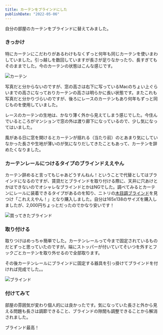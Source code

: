```yaml
---
title: カーテンをブラインドにした
publishDate: "2022-05-06"
---
```


自分の部屋のカーテンをブラインドに替えてみました。

### きっかけ

特にカーテンにこだわりがあるわけもなくずっと何年も同じカーテンを使いまわしていました。引っ越しを数回していますが長さが足りなかったり、長すぎてもそのままでした。今のカーテンの状態はこんな感じです。

![カーテン](/images/20220506_curtain.jpg)

写真だと分からないのですが、窓の高さは右下に写っているMacのちょい上ぐらいまでの高さになっておりカーテンの高さは明らかに長い状態です。またこれも写真だと分かりづらいのですが、後ろにレースのカーテンもあり何年もずっと同じものを使用していました。

レースのカーテンの生地は、かなり薄く外から見えてしまう感じでした。今住んでいるところがマンションで窓の外は渡り廊下になっているので、少し気になってはいました。

風がある日に窓を開けるとカーテンが揺れる（当たり前）のとあまり気にしていなかった長さや生地が薄いのが気になりだしてきたこともあって、カーテンを辞めたくなりました。

### カーテンレールにつけるタイプのブラインドええやん

カーテン辞めると言ってもじゃあどうすんねん！ということで代替としてはブラインドになるのですが、賃貸だとブラインドを取り付ける際に、天井に穴あけとかはできないのでオシャレなブラインドとかはNGでした。調べてみるとカーテンにレールに装着できるタイプがあるのを知り、ニトリの[木目調ブラインド](https://www.nitori-net.jp/ec/product/7410612s/)を見つけ「これええやん！」となり購入しました。自分は165x138のサイズを購入しましたが、2,000円ちょっとだったのでかなり安いです！

![買ってきたブラインド](../images/20200506_blind_before.jpg)

### 取り付ける

取りつけはめっちゃ簡単でした。カーテンレールって今まで固定されているものだとずっと思っていたのですが。端にストッパーが付いていてそいつを外すとフックごとカーテンを取り外せるので全部取ります。

その後カーテンレールにブラインドに固定する器具を引っ掛けてブラインドを付ければ完成でした。。

![ブラインド](/images/20200506_blind_after.jpg)

### 付けてみて

部屋の雰囲気が変わり個人的には良かったです。気になっていた長さと外から見える問題も長さは調節できること、ブラインドの隙間も調整できることから解消されました。

ブラインド最高！

